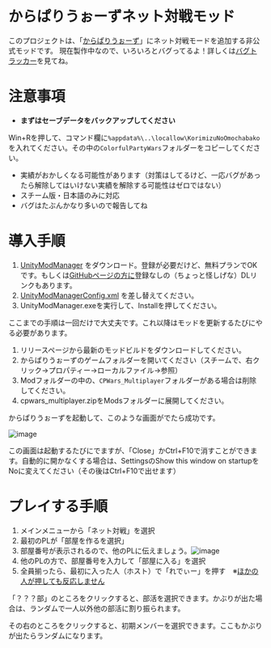 # からぱりうぉーずネット対戦モッド

このプロジェクトは、「[からぱりうぉーず](https://store.steampowered.com/app/1988940/_/)」にネット対戦モードを追加する非公式モッドです。
現在製作中なので、いろいろとバグってるよ！詳しくは[バグトラッカー](https://github.com/bdunderscore/CPWars-MPMod/issues)を見てね。

# 注意事項

* **まずはセーブデータをバックアップしてください**

Win+Rを押して、コマンド欄に`%appdata%\..\locallow\KorimizuNoOmochabako`を入れてください。その中の`ColorfulPartyWars`フォルダーをコピーしてください。

* 実績がおかしくなる可能性があります（対策はしてるけど、一応バグがあったら解除してはいけない実績を解除する可能性はゼロではない）
* スチーム版・日本語のみに対応
* バグはたぶんかなり多いので報告してね

# 導入手順

1. [UnityModManager](https://www.nexusmods.com/site/mods/21?tab=files&file_id=1580) をダウンロード。登録が必要だけど、無料プランでOKです。もしくは[GitHubページの方に](https://github.com/newman55/unity-mod-manager/)登録なしの（ちょっと怪しげな）DLリンクもあります。
2. [UnityModManagerConfig.xml](https://github.com/bdunderscore/CPWars-MPMod/raw/main/UnityModManagerConfig.xml) を差し替えてください。
3. UnityModManager.exeを実行して、Installを押してください。

ここまでの手順は一回だけで大丈夫です。これ以降はモッドを更新するたびにやる必要があります。

1. リリースページから最新のモッドビルドをダウンロードしてください。
2. からぱりうぉーずのゲームフォルダーを開いてください（スチームで、右クリック→プロパティー→ローカルファイル→参照）
3. Modフォルダーの中の、`CPWars_Multiplayer`フォルダーがある場合は削除してください。
4. cpwars_multiplayer.zipをModsフォルダーに展開してください。

からぱりうぉーずを起動して、このような画面がでたら成功です。

![image](https://user-images.githubusercontent.com/64174065/177067015-3939e764-44e2-4dc3-a36b-e8246374fb36.png)

この画面は起動するたびにでますが、「Close」かCtrl+F10で消すことができます。自動的に開かなくする場合は、SettingsのShow this window on startupをNoに変えてください（その後はCtrl+F10で出せます）

# プレイする手順

1. メインメニューから「ネット対戦」を選択
2. 最初のPLが「部屋を作るを選択」
3. 部屋番号が表示されるので、他のPLに伝えましょう。![image](https://user-images.githubusercontent.com/64174065/177067399-b32b3d30-530f-4602-9fad-d0c9cd82179e.png)
4. 他のPLの方で、部屋番号を入力して「部屋に入る」を選択
5. 全員揃ったら、最初に入った人（ホスト）で「れでぃー」を押す　※[ほかの人が押しても反応しません](https://github.com/bdunderscore/CPWars-MPMod/issues/8)

「？？？部」のところをクリックすると、部活を選択できます。かぶりが出た場合は、ランダムで一人以外他の部活に割り振られます。

その右のところをクリックすると、初期メンバーを選択できます。ここもかぶりが出たらランダムになります。

